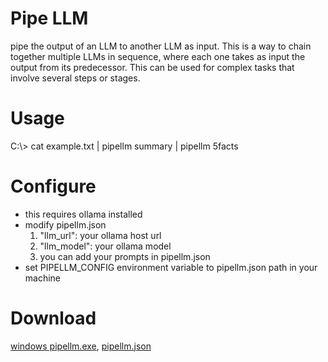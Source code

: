 # Pipe LLM
pipe the output of an LLM to another LLM as input. This is a way to chain together multiple LLMs in sequence, where each one takes as input the output from its predecessor. This can be used for complex tasks that involve several steps or stages.

# Usage
C:\\> cat example.txt | pipellm summary | pipellm 5facts

# Configure
- this requires ollama installed 
- modify pipellm.json
  1. "llm_url": your ollama host url
  2. "llm_model": your ollama model
  3. you can add your prompts in pipellm.json
- set PIPELLM_CONFIG environment variable to pipellm.json path in your machine

# Download
<a href='dist/pipellm.exe'>windows pipellm.exe</a>, <a href='dist/pipellm.json'> pipellm.json</a>